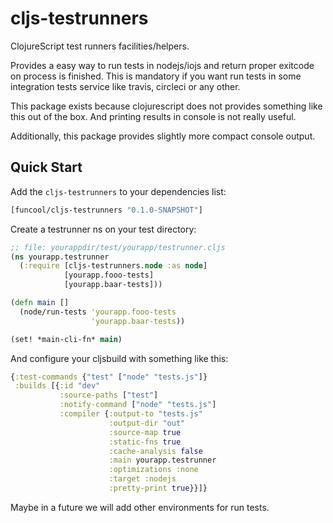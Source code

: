 # cljs-testrunners

ClojureScript test runners facilities/helpers.

Provides a easy way to run tests in nodejs/iojs and return proper exitcode on process
is finished. This is mandatory if you want run tests in some integration tests service like
travis, circleci or any other.

This package exists because clojurescript does not provides something like this out of the
box. And printing results in console is not really useful.

Additionally, this package provides slightly more compact console output.


## Quick Start

Add the `cljs-testrunners` to your dependencies list:

```clojure
[funcool/cljs-testrunners "0.1.0-SNAPSHOT"]
```

Create a testrunner ns on your test directory:

```clojure
;; file: yourappdir/test/yourapp/testrunner.cljs
(ns yourapp.testrunner
  (:require [cljs-testrunners.node :as node]
            [yourapp.fooo-tests]
            [yourapp.baar-tests]))

(defn main []
  (node/run-tests 'yourapp.fooo-tests
                  'yourapp.baar-tests))

(set! *main-cli-fn* main)
```

And configure your cljsbuild with something like this:

```clojure
{:test-commands {"test" ["node" "tests.js"]}
 :builds [{:id "dev"
           :source-paths ["test"]
           :notify-command ["node" "tests.js"]
           :compiler {:output-to "tests.js"
                      :output-dir "out"
                      :source-map true
                      :static-fns true
                      :cache-analysis false
                      :main yourapp.testrunner
                      :optimizations :none
                      :target :nodejs
                      :pretty-print true}}]}
```

Maybe in a future we will add other environments for run tests.
